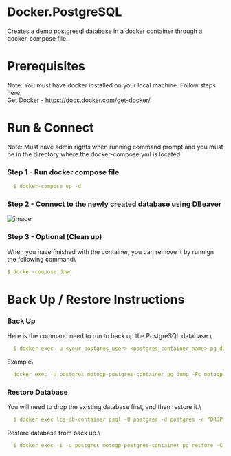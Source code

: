 # Docker.PostgreSQL
Creates a demo postgresql database in a docker container through a docker-compose file.

# Prerequisites
Note: You must have docker installed on your local machine. Follow steps here;\
  Get Docker - https://docs.docker.com/get-docker/

# Run & Connect
Note: Must have admin rights when running command prompt and you must be in the directory where the docker-compose.yml is located.

### Step 1 - Run docker compose file
```yaml
  $ docker-compose up -d
```
  
### Step 2 - Connect to the newly created database using DBeaver
  
![image](https://user-images.githubusercontent.com/56781613/171974506-ecb6a7a0-67df-4529-a2df-a0ad9497156d.png)

### Step 3 - Optional (Clean up)
  When you have finished with the container, you can remove it by runnign the following command\
  ```yaml
  $ docker-compose down
  ```
  
# Back Up / Restore Instructions
### Back Up
  Here is the command need to run to back up the PostgreSQL database.\
  ```yaml
    $ docker exec -u <your_postgres_user> <postgres_container_name> pg_dump -Fc <database_name_here> > db.dump\
  ```
  Example\
  ```yaml
    docker exec -u postgres motogp-postgres-container pg_dump -Fc motogp_db > /Docker/db_backups/motogp_db_backup.sql
  ```
  
### Restore Database
You will need to drop the existing database first, and then restore it.\
```yaml
  $ docker exec lcs-db-container psql -U postgres -d postgres -c "DROP DATABASE loyalty_db WITH (FORCE);"
```

Restore database from back up.\
```yaml
  $ docker exec -i -u postgres motogp-postgres-container pg_restore -C -d postgres < /Docker/db_backups/motogp_db_backup.sql
```

